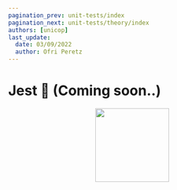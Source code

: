 ```yaml
---
pagination_prev: unit-tests/index
pagination_next: unit-tests/theory/index
authors: [unicop]
last_update:
  date: 03/09/2022
  author: Ofri Peretz
---
```


# Jest 🤡 (Coming soon..)

<p align="center">
    <img src="/img/jest.svg" width="150" />
</p>
